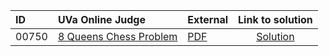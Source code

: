 | ID | UVa Online Judge | External | Link to solution |
|:---|:---|:---|:---:|
| 00750 | [8 Queens Chess Problem](https://onlinejudge.org/index.php?option=com_onlinejudge&Itemid=8&category=9&page=show_problem&problem=691) | [PDF](https://onlinejudge.org/external/7/750.pdf) | [Solution](https%3A//github.com/versenyi98/programming-contests/tree/master/UVa%20Online%20Judge/00750%2520-%25208%2520Queens%2520Chess%2520Problem)|
